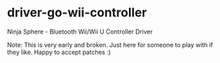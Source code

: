 driver-go-wii-controller
========================

Ninja Sphere - Bluetooth Wii/Wii U Controller Driver

Note: This is very early and broken. Just here for someone to play with if they like.
Happy to accept patches :)
